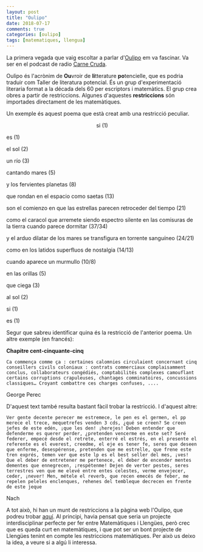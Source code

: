 ```yaml
---
layout: post
title: "Oulipo"
date: 2018-07-17
comments: true
categories: [oulipo]
tags: [matematiques, llengua]
---
```


La primera vegada que vaig escoltar a parlar d'[Oulipo](https://es.wikipedia.org/wiki/Oulipo) em va fascinar. Va ser en el podcast de radio [Carne Cruda](https://www.eldiario.es/carnecruda/).

Oulipo és l'acrònim de **Ou**vroir de **li**tterature **po**tencielle, que es podria traduir com Taller de literatura potencial. És un grup d'experimentació literaria format a la década dels 60 per escriptors i matemàtics. El grup crea obres a partir de restriccions. Algunes d'aquestes **restriccions** són importades directament de les matemàtiques.

Un exemple és aquest poema que està creat amb una restricció peculiar.

<p style="text-align: center;">
si (1) <br />

es (1)<br />

el sol (2)<br />

un río (3)<br />

cantando mares (5)<br />

y los fervientes planetas (8)<br />

que rondan en el espacio como saetas (13)<br />

son el comienzo en que las estrellas parecen retroceder del tiempo (21)<br />

como el caracol que arremete siendo espectro silente en las comisuras de la tierra cuando parece dormitar (37/34)<br />

y el arduo dilatar de los mares se transfigura en torrente sanguíneo (24/21)<br />

como en los latidos superfluos de nostalgia (14/13)<br />

cuando aparece un murmullo (10/8)<br />

en las orillas (5)<br />

que ciega (3)<br />

al sol (2)<br />

si (1)<br />

es (1)

</p>

Segur que sabreu identificar quina és la restricció de l'anterior poema. Un altre exemple (en francés):

**Chapitre cent-cinquante-cinq**

`Ca commença comme ça : certaines calomnies circulaient concernant cinq conseillers civils coloniaux : contrats commerciaux complaisamment conclus, collaborateurs congédiés, comptabilités complexes camouflant certains corruptions crapuleuses, chantages comminatoires, concussions classiques… Croyant combattre ces charges confuses, ....`

George Perec

D'aquest text també resulta bastant fàcil trobar la restricció. I d'aquest altre:

`Ver gente decente perecer me estremece, le pen es el germen, el pp merece el trece, mequetrefes venden 3 cds, ¿qué se creen? Se creen jefes de este edén, ¡que les den! ¡herejes! Deben entender que defenderme es querer perder, ¿pretenden vencerme en este set? Seré federer, empecé desde el retrete, enterré el estrés, en el presente el referente es el everest, creedme, el eje es tener fe, seres que deseen que enferme, desespérense, pretenden que me estrelle, que frene este tren exprés, temen ver que este lp es el best seller del mes, ¡ves! Que el deber de entretener me pertenece, el deber de encender mentes dementes que ennegrecen, ¡respétenme! Dejen de verter pestes, seres terrestres ven que me elevé entre entes celestes, verme envejecer, ceder, ¡never! Men, métele el reverb, que recen emecés de feber, me repelen peleles enclenques, rehenes del tembleque decrecen en frente de este jeque`

Nach

A tot això, hi han un munt de restriccions a la pàgina web l'Oulipo, que podreu trobar [aquí](http://oulipo.net/fr/contraintes). Al principi, havia pensat que seria un projecte interdisciplinar perfecte per fer entre Matemàtiques i Llengües, però crec que es queda curt en matemàtiques, i que pot ser un bont projecte de Llengües tenint en compte les restriccions matemàtiques. Per això us deixo la idea, a veure si a algú li interessa.
